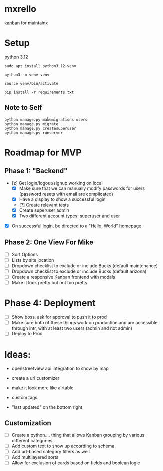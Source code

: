 # mxrello
kanban for maintainx

# Setup

python 3.12

``` 
sudo apt install python3.12-venv 

python3 -m venv venv

source venv/bin/activate

pip install -r requirements.txt

```

## Note to Self

```
python manage.py makemigrations users
python manage.py migrate
python manage.py createsuperuser
python manage.py runserver
```

# Roadmap for MVP

## Phase 1: "Backend"

* [z] Get login/logout/signup working on local
    * [x] Make sure that we can manually modify passwords for users (password resets with email are complicated)
    * [x] Have a display to show a successful login
    * [?] Create relevant tests
    * [x] Create superuser admin
    * [x] Two different account types: superuser and user

* [x] On successful login, be directed to a "Hello, World" homepage

## Phase 2: One View For Mike

* [ ] Sort Options
* [ ] Lists by site location
* [ ] Dropdown checklist to exclude or include Bucks (default maintenance)
* [ ] Dropdown checklist to exclude or include Bucks (default arizona)
* [ ] Create a responsive Kanban frontend with modals
* [ ] Make it look pretty but not too pretty

# Phase 4: Deployment

* [ ] Show boss, ask for approval to push it to prod
* [ ] Make sure both of these things work on production and are accessible through intr, with at least two users (admin and not admin)
* [ ] Deploy to Prod

# Ideas:

- openstreetview api integration to show by map

- create a url customizer

- make it look more like airtable

- custom tags

- "last updated" on the bottom right


## Customization

* [ ] Create a python.... thing that allows Kanban grouping by various different categories
* [ ] Add custom text to show up according to schema
* [ ] Add url-based category filters as well
* [ ] Add multilayered sorts
* [ ] Allow for exclusion of cards based on fields and boolean logic